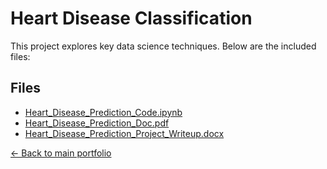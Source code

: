 # Heart Disease Classification

This project explores key data science techniques. Below are the included files:

## Files
- [Heart_Disease_Prediction_Code.ipynb](./Heart_Disease_Prediction_Code.ipynb)
- [Heart_Disease_Prediction_Doc.pdf](./Heart_Disease_Prediction_Doc.pdf)
- [Heart_Disease_Prediction_Project_Writeup.docx](./Heart_Disease_Prediction_Project_Writeup.docx)

[← Back to main portfolio](../index.md)
